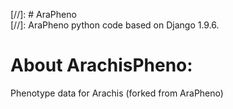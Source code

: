 [//]: # AraPheno  
[//]: AraPheno python code based on Django 1.9.6.   
# About ArachisPheno:
Phenotype data for Arachis (forked from AraPheno)


